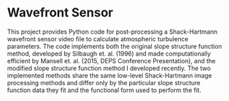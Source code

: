 # Wavefront Sensor
This project provides Python code for post-processing a Shack-Hartmann wavefront sensor video file to calculate atmospheric turbulence parameters.
The code implements both the original slope structure function method, developed by Silbaugh et. al. (1996) and made computationally efficient by 
Mansell et. al. (2015, DEPS Conference Presentation), and the modified slope structure function method I developed recently. The two implemented 
methods share the same low-level Shack-Hartmann image processing methods and differ only by the particular slope structure function data they fit 
and the functional form used to perform the fit.
